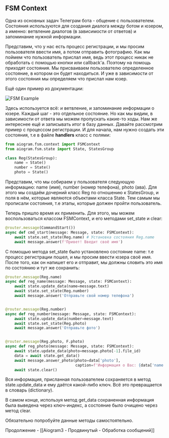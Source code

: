 ## FSM Context

Одна из основных задач Телеграм бота - общение с пользователем. Состояния используются для создания диалога между ботом и юзером, а именно: ветвление диалогов (в зависимости от ответов) и запоминание нужной информации.

Представим, что у нас есть процесс регистрации, и мы просим пользователя ввести имя, а потом отправить фотографию. Как мы поймем что пользователь прислал имя, ведь этот процесс никак не обработать с помощью кнопки или callback'а. Поэтому на помощь приходят состояния. Мы присваиваем пользователю определенное состояние, в котором он будет находиться. И уже в зависимости от этого состояния мы определяем что прислал нам юзер.

Ещё один пример из документации:

![FSM Example](https://docs.aiogram.dev/en/latest/_images/fsm_example.png)

Здесь используется всё: и ветвление, и запоминание информации о юзере. Каждый шаг - это отдельное состояние. Но как мы видим, в зависимости от ответа мы можем пропускать какие-то ходы. Нам же интереснее ещё и записывать итог в базу данных. Давайте рассмотрим пример с процессом регистрации. И для начала, нам нужно создать эти состояния, т.е в файле **handlers** класс с полями:

```python
from aiogram.fsm.context import FSMContext
from aiogram.fsm.state import State, StatesGroup

class Reg(StatesGroup):
    name = State()
    number = State()
    photo = State()
```

Представим, что мы собираем у пользователя следующую информацию: name (имя), number (номер телефона), photo (ава). Для этого мы создаём дочерний класс Reg по отношению к StatesGroup, и поля в нём, которые являются объектами класса State. Тем самым мы прописали состояния, т.е этапы, которые должен пройти пользователь.

Теперь пришло время их применить. Для этого, мы можем воспользоваться классом FSMContext, и его методами set_state и clear:

```python
@router.message(CommandStart())
async def cmd_start(message: Message, state: FSMContext):
    await state.set_state(Reg.name) # Установка состояния Reg.name
    await message.answer(f'Привет! Введит своё имя')
```

С помощью метода set_state было установлено состояние name: т.е процесс регистрации пошел, и мы просим ввести юзера своё имя. После того, как он напишет его и отправит, мы должны словить это имя по состоянию и тут же сохранить:

```python
@router.message(Reg.name)
async def reg_name(message: Message, state: FSMContext):
    await state.update_data(name=message.text)
    await state.set_state(Reg.number)
    await message.answer('Отправьте свой номер телефона')


@router.message(Reg.number)
async def reg_number(message: Message, state: FSMContext):
    await state.update_data(number=message.text)
    await state.set_state(Reg.photo)
    await message.answer('Отправьте фото')


@router.message(Reg.photo, F.photo)
async def reg_photo(message: Message, state: FSMContext):
    await state.update_data(photo=message.photo[-1].file_id)
    data = await state.get_data()
    await message.answer_photo(photo=data['photo'],
                               caption=f'Информация о Вас: {data['name']}, {data['number']}')
    await state.clear()
```

Вся информация, присланная пользователем сохраняется в метод state.update_data и ему даётся какой-либо ключ. Всё это превращается в словарь (dictionary).

В самом конце, используя метод get_data сохраненная информация была выведена через ключ-индекс, а состояние было очищено через метод clear.

Обязательно попробуйте данные методы самостоятельно.

Продолжение - [[Aiogram3   -  Продвинутый - Обработка сообщений]]

